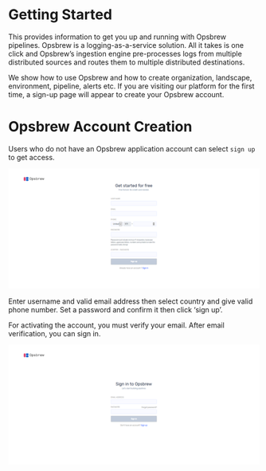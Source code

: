 
# Getting Started

This provides information to get you up and running with Opsbrew pipelines.  Opsbrew is a logging-as-a-service solution. All it takes is one click and Opsbrew’s ingestion engine pre-processes logs from multiple distributed sources and routes them to multiple distributed destinations.

We show how to use Opsbrew  and how to create organization, landscape, environment, pipeline, alerts etc. If you are visiting our platform for the first time, a sign-up page will appear to create your Opsbrew account. 

# Opsbrew Account Creation 

Users who do not have an Opsbrew application account can select `sign up` to get access.  

![login](_assets/Newfolder/signup.png)

Enter username and valid email address then select country and give valid phone number. Set a password and confirm it then click ‘sign up’. 

For activating the account, you must verify your email. After email verification, you can sign in.  

 ![signin](_assets/Newfolder/signin.png)